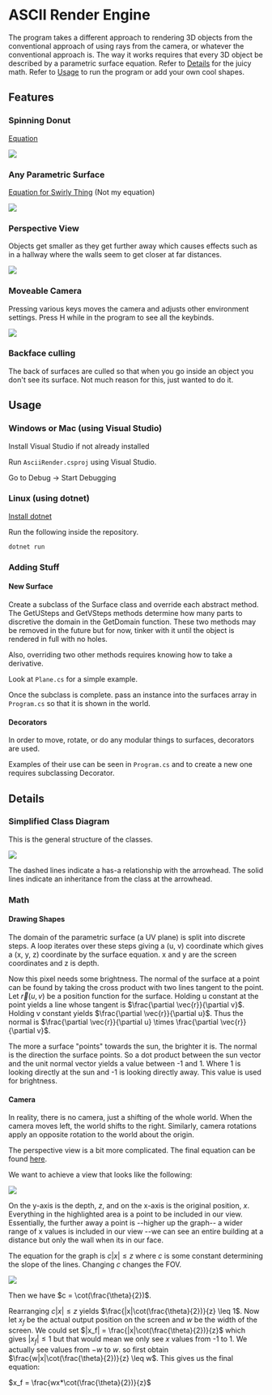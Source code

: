 # ASCII Render Engine

The program takes a different approach to rendering 3D objects from the conventional approach of using rays from the camera, or whatever the conventional approach is. The way it works requires that every 3D object be described by a parametric surface equation. Refer to [Details](#details) for the juicy math. Refer to [Usage](#usage) to run the program or add your own cool shapes.

## Features
### Spinning Donut
[Equation](https://www.desmos.com/3d/hlziur9zvc)

![](Photos/SpinningDonut.gif)

### Any Parametric Surface
[Equation for Swirly Thing](https://www.desmos.com/3d/x9zww0oxcp) (Not my equation)

![](Photos/VariousSurfaces.png)

### Perspective View
Objects get smaller as they get further away which causes effects such as in a hallway where the walls seem to get closer at far distances.

![](Photos/DonutAisle.png)

### Moveable Camera
Pressing various keys moves the camera and adjusts other environment settings. Press H while in the program to see all the keybinds.

![](Photos/MovingCamera.gif)

### Backface culling
The back of surfaces are culled so that when you go inside an object you don't see its surface. Not much reason for this, just wanted to do it.

## Usage
### Windows or Mac (using Visual Studio)
Install Visual Studio if not already installed

Run `AsciiRender.csproj` using Visual Studio.

Go to Debug -> Start Debugging

### Linux (using dotnet)
[Install dotnet](https://learn.microsoft.com/en-us/dotnet/core/install/linux)

Run the following inside the repository.
```
dotnet run
```

### Adding Stuff

#### New Surface
Create a subclass of the Surface class and override each abstract method. The GetUSteps and GetVSteps methods determine how many parts to discretive the domain in the GetDomain function. These two methods may be removed in the future but for now, tinker with it until the object is rendered in full with no holes.

Also, overriding two other methods requires knowing how to take a derivative.

Look at `Plane.cs` for a simple example.

Once the subclass is complete. pass an instance into the surfaces array in `Program.cs` so that it is shown in the world.

#### Decorators
In order to move, rotate, or do any modular things to surfaces, decorators are used.

Examples of their use can be seen in `Program.cs` and to create a new one requires subclassing Decorator.

## Details

### Simplified Class Diagram
This is the general structure of the classes.

![](Photos/ClassDiagram.png)

The dashed lines indicate a has-a relationship with the arrowhead. The solid lines indicate an inheritance from the class at the arrowhead.

### Math

#### Drawing Shapes

The domain of the parametric surface (a UV plane) is split into discrete steps. A loop iterates over these steps giving a (u, v) coordinate which gives a (x, y, z) coordinate by the surface equation. x and y are the screen coordinates and z is depth.

Now this pixel needs some brightness. The normal of the surface at a point can be found by taking the cross product with two lines tangent to the point. Let $\vec{r}(u, v)$ be a position function for the surface. Holding u constant at the point yields a line whose tangent is $\frac{\partial \vec{r}}{\partial v}$. Holding v constant yields $\frac{\partial \vec{r}}{\partial u}$. Thus the normal is $\frac{\partial \vec{r}}{\partial u} \times \frac{\partial \vec{r}}{\partial v}$.

The more a surface "points" towards the sun, the brighter it is. The normal is the direction the surface points. So a dot product between the sun vector and the unit normal vector yields a value between -1 and 1. Where 1 is looking directly at the sun and -1 is looking directly away. This value is used for brightness.

#### Camera

In reality, there is no camera, just a shifting of the whole world. When the camera moves left, the world shifts to the right. Similarly, camera rotations apply an opposite rotation to the world about the origin.

The perspective view is a bit more complicated. The final equation can be found [here](https://www.desmos.com/geometry/rupqiij9no).

We want to achieve a view that looks like the following:

![](Photos/FOVGraph.png)

On the y-axis is the depth, $z$, and on the x-axis is the original position, $x$. Everything in the highlighted area is a point to be included in our view. Essentially, the further away a point is --higher up the graph-- a wider range of x values is included in our view --we can see an entire building at a distance but only the wall when its in our face.

The equation for the graph is $c|x| \leq z$ where $c$ is some constant determining the slope of the lines. Changing $c$ changes the FOV.

![](Photos/BeautifulDrawing.png)

Then we have $c = \cot(\frac{\theta}{2})$.

Rearranging $c|x| \leq z$ yields $\frac{|x|\cot(\frac{\theta}{2})}{z} \leq 1$. Now let $x_f$ be the actual output position on the screen and $w$ be the width of the screen. We could set $|x_f| = \frac{|x|\cot(\frac{\theta}{2})}{z}$ which gives $|x_f| \leq 1$ but that would mean we only see $x$ values from -1 to 1. We actually see values from $-w$ to $w$. so first obtain $\frac{w|x|\cot(\frac{\theta}{2})}{z} \leq w$. This gives us the final equation:

$x_f = \frac{wx*\cot(\frac{\theta}{2})}{z}$
